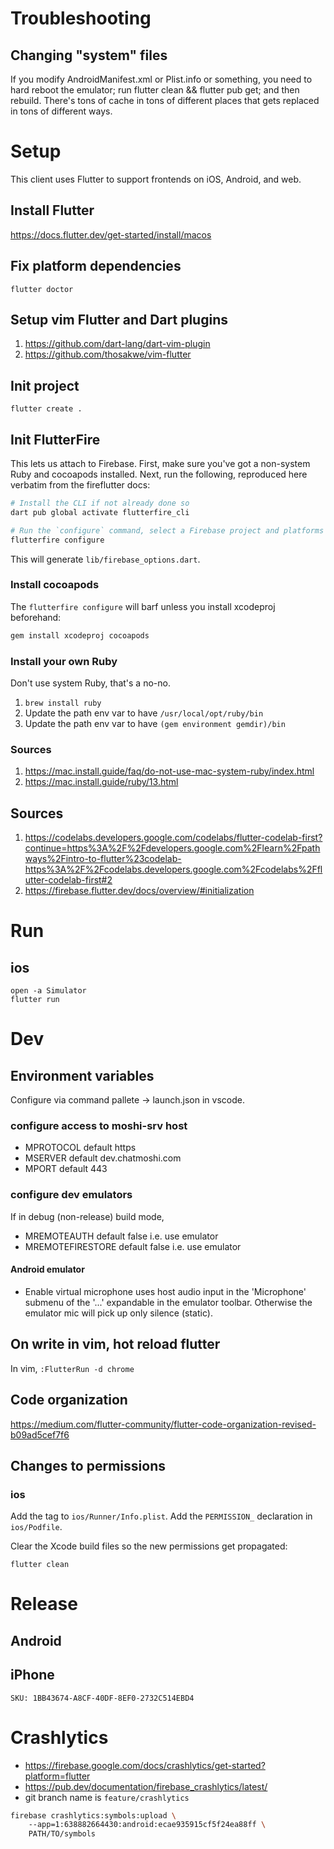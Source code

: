 # Troubleshooting

## Changing "system" files
If you modify AndroidManifest.xml or Plist.info or something, you need to hard reboot the emulator; run flutter clean && flutter pub get; and then rebuild. There's tons of cache in tons of different places that gets replaced in tons of different ways.

# Setup
This client uses Flutter to support frontends on iOS, Android, and web.

## Install Flutter
https://docs.flutter.dev/get-started/install/macos

## Fix platform dependencies
`flutter doctor`

## Setup vim Flutter and Dart plugins
1. https://github.com/dart-lang/dart-vim-plugin
2. https://github.com/thosakwe/vim-flutter

## Init project
`flutter create .`

## Init FlutterFire
This lets us attach to Firebase.
First, make sure you've got a non-system Ruby and cocoapods installed.
Next, run the following, reproduced here verbatim from the fireflutter docs:
```bash
# Install the CLI if not already done so
dart pub global activate flutterfire_cli

# Run the `configure` command, select a Firebase project and platforms
flutterfire configure
```
This will generate `lib/firebase_options.dart`.

### Install cocoapods
The `flutterfire configure` will barf unless you install xcodeproj beforehand:
```bash
gem install xcodeproj cocoapods
```

### Install your own Ruby
Don't use system Ruby, that's a no-no.
1. `brew install ruby`
2. Update the path env var to have `/usr/local/opt/ruby/bin`
3. Update the path env var to have `(gem environment gemdir)/bin`

### Sources
1. https://mac.install.guide/faq/do-not-use-mac-system-ruby/index.html
2. https://mac.install.guide/ruby/13.html

## Sources
1. https://codelabs.developers.google.com/codelabs/flutter-codelab-first?continue=https%3A%2F%2Fdevelopers.google.com%2Flearn%2Fpathways%2Fintro-to-flutter%23codelab-https%3A%2F%2Fcodelabs.developers.google.com%2Fcodelabs%2Fflutter-codelab-first#2
2. https://firebase.flutter.dev/docs/overview/#initialization

# Run

## ios
```
open -a Simulator
flutter run
```

# Dev

## Environment variables
Configure via command pallete -> launch.json in vscode.

### configure access to moshi-srv host
- MPROTOCOL default https
- MSERVER default dev.chatmoshi.com
- MPORT default 443

### configure dev emulators
If in debug (non-release) build mode,
- MREMOTEAUTH default false i.e. use emulator
- MREMOTEFIRESTORE default false i.e. use emulator

#### Android emulator
- Enable virtual microphone uses host audio input in the 'Microphone' submenu of the '...' expandable in the emulator toolbar. Otherwise the emulator mic will pick up only silence (static).

## On write in vim, hot reload flutter
In vim,
`:FlutterRun -d chrome`

## Code organization
https://medium.com/flutter-community/flutter-code-organization-revised-b09ad5cef7f6

## Changes to permissions

### ios
Add the tag to `ios/Runner/Info.plist`.
Add the `PERMISSION_` declaration in `ios/Podfile`.

Clear the Xcode build files so the new permissions get propagated:
```
flutter clean
```

# Release

## Android

## iPhone
`SKU: 1BB43674-A8CF-40DF-8EF0-2732C514EBD4`


# Crashlytics
- https://firebase.google.com/docs/crashlytics/get-started?platform=flutter
- https://pub.dev/documentation/firebase_crashlytics/latest/
- git branch name is `feature/crashlytics`
```sh
firebase crashlytics:symbols:upload \ 
    --app=1:638882664430:android:ecae935915cf5f24ea88ff \
    PATH/TO/symbols
```